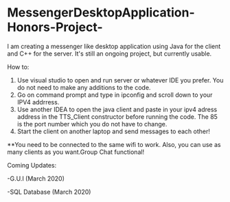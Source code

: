 # MessengerDesktopApplication-Honors-Project-
I am creating a messenger like desktop application using Java for the client and C++ for the server. 
It's still an ongoing project, but currently usable.

How to:
1) Use visual studio to open and run server or whatever IDE you prefer. You do not need to make any additions to the code.
2) Go on command prompt and type in ipconfig and scroll down to your IPV4 addrress.
2) Use another IDEA to open the java client and paste in your ipv4 adress address in the TTS_Client constructor before running the code. The 85 is the port number which you do not have to change.
3) Start the client on another laptop and send messages to each other!


**You need to be connected to the same wifi to work. Also, you can use as many clients as you want.Group Chat functional!

Coming Updates:

-G.U.I (March 2020)


-SQL Database (March 2020)
